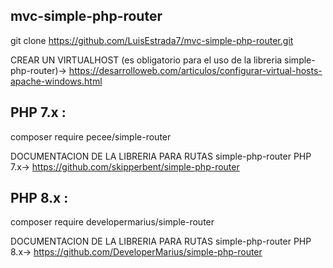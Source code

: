 ## mvc-simple-php-router 

git clone https://github.com/LuisEstrada7/mvc-simple-php-router.git

CREAR UN VIRTUALHOST (es obligatorio para el uso de la libreria simple-php-router)-> https://desarrolloweb.com/articulos/configurar-virtual-hosts-apache-windows.html

## PHP 7.x : 
composer require pecee/simple-router

DOCUMENTACION DE LA LIBRERIA PARA RUTAS simple-php-router PHP 7.x-> https://github.com/skipperbent/simple-php-router 

## PHP 8.x : 
composer require developermarius/simple-router

DOCUMENTACION DE LA LIBRERIA PARA RUTAS simple-php-router PHP 8.x-> https://github.com/DeveloperMarius/simple-php-router